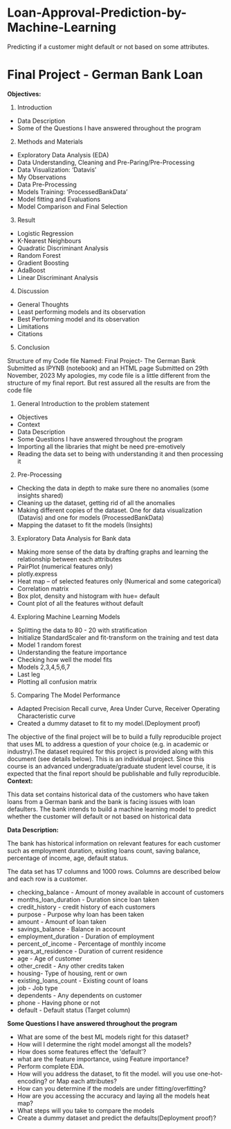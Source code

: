 # Loan-Approval-Prediction-by-Machine-Learning
Predicting if a customer might default or not based on some attributes.

# Final Project - German Bank Loan
**Objectives:**


1. Introduction

* Data Description
* Some of the Questions I have answered throughout the program

2. Methods and Materials

* Exploratory Data Analysis (EDA)
* Data Understanding, Cleaning and Pre-Paring/Pre-Processing
* Data Visualization: ‘Datavis’
* My Observations
* Data Pre-Processing
* Models Training: ‘ProcessedBankData’
* Model fitting and Evaluations
* Model Comparison and Final Selection

3. Result

* Logistic Regression
* K-Nearest Neighbours
* Quadratic Discriminant Analysis
* Random Forest
* Gradient Boosting
* AdaBoost
* Linear Discriminant Analysis

4. Discussion

* General Thoughts
* Least performing models and its observation
* Best Performing model and its observation
* Limitations 
* Citations

5. Conclusion





Structure of my Code file Named: Final Project- The German Bank
Submitted as IPYNB (notebook) and an HTML page
Submitted on 29th November, 2023
My apologies, my code file is a little different from the structure of my final report. But rest assured all the results are from the code file 



1. General Introduction to the problem statement

* Objectives
* Context
* Data Description
* Some Questions I have answered throughout the program
* Importing all the libraries that might be need pre-emotively
* Reading the data set to being with understanding it and then processing it

2. Pre-Processing

* Checking the data in depth to make sure there no anomalies (some insights shared)
* Cleaning up the dataset, getting rid of all the anomalies
* Making different copies of the dataset. One for data visualization (Datavis) and one for models (ProcessedBankData)
* Mapping the dataset to fit the models (Insights)

3. Exploratory Data Analysis for Bank data

* Making more sense of the data by drafting graphs and learning the relationship between each attributes
* PairPlot (numerical features only)
* plotly.express
* Heat map – of selected features only (Numerical and some categorical)
* Correlation matrix
* Box plot, density and histogram with hue= default 
* Count plot of all the features without default

4. Exploring Machine Learning Models

* Splitting the data to 80 - 20 with stratification
* Initialize StandardScaler and fit-transform on the training and test data
* Model 1 random forest
* Understanding the feature importance
* Checking how well the model fits
* Models 2,3,4,5,6,7
* Last leg 
* Plotting all confusion matrix
 
5. Comparing The Model Performance

* Adapted Precision Recall curve, Area Under Curve, Receiver Operating Characteristic curve
* Created a dummy dataset to fit to my model.(Deployment proof)






The objective of the final project will be to build a fully reproducible project that uses ML to address a question of your choice (e.g. in academic or industry).The dataset required for this project is provided along with this document (see details below). This is an individual project. Since this course is an advanced undergraduate/graduate student level course, it is expected that the final report should be publishable and fully reproducible.
**Context:**

This data set contains historical data of the customers who have taken loans from a German bank and the bank is facing issues with loan defaulters. The bank intends to build a machine learning model to predict whether the customer will default or not based on historical data

**Data Description:**

The bank has historical information on relevant features for each customer such as employment duration, existing loans count, saving balance, percentage of income, age, default status. 

The data set has 17 columns and 1000 rows. Columns are described below and each row is a customer. 

- checking_balance - Amount of money available in account of customers
- months_loan_duration - Duration since loan taken
- credit_history - credit history of each customers
- purpose - Purpose why loan has been taken
- amount - Amount of loan taken
- savings_balance - Balance in account
- employment_duration - Duration of employment
- percent_of_income - Percentage of monthly income
- years_at_residence - Duration of current residence
- age - Age of customer
- other_credit - Any other credits taken
- housing- Type of housing, rent or own
- existing_loans_count - Existing count of loans
- job - Job type
- dependents - Any dependents on customer
- phone - Having phone or not
- default - Default status (Target column)


**Some Questions I have answered throughout the program**

- What are some of the best ML models right for this dataset?
- How will I determine the right model amongst all the models?
- How does some features effect the 'default'?
- what are the feature importance, using Feature importance?
- Perform complete EDA.
- How will you address the dataset, to fit the model. will you use one-hot-encoding? or Map each attributes?
- How can you determine if the models are under fitting/overfitting?
- How are you accessing the accuracy and laying all the models heat map?
- What steps will you take to compare the models
- Create a dummy dataset and predict the defaults(Deployment proof)?
